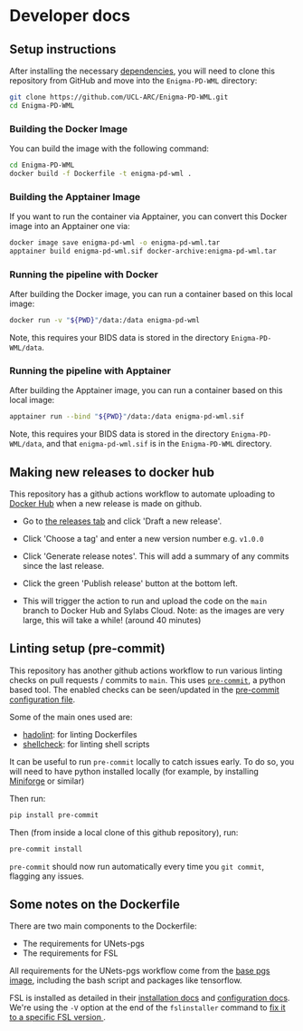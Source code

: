 # Developer docs

## Setup instructions

After installing the necessary [dependencies](../README.md#1-install-prerequisites), you
will need to clone this repository from GitHub and move into the `Enigma-PD-WML` directory:

```bash
git clone https://github.com/UCL-ARC/Enigma-PD-WML.git
cd Enigma-PD-WML
```

### Building the Docker Image

You can build the image with the following command:

```bash
cd Enigma-PD-WML
docker build -f Dockerfile -t enigma-pd-wml .
```

### Building the Apptainer Image

If you want to run the container via Apptainer, you can convert this Docker image into an Apptainer one via:

```bash
docker image save enigma-pd-wml -o enigma-pd-wml.tar
apptainer build enigma-pd-wml.sif docker-archive:enigma-pd-wml.tar
```

### Running the pipeline with Docker

After building the Docker image, you can run a container based on this local image:

```bash
docker run -v "${PWD}"/data:/data enigma-pd-wml
```

Note, this requires your BIDS data is stored in the directory `Enigma-PD-WML/data`.

### Running the pipeline with Apptainer

After building the Apptainer image, you can run a container based on this local image:

```bash
apptainer run --bind "${PWD}"/data:/data enigma-pd-wml.sif
```

Note, this requires your BIDS data is stored in the directory `Enigma-PD-WML/data`, and that `enigma-pd-wml.sif`
is in the `Enigma-PD-WML` directory.

## Making new releases to docker hub

This repository has a github actions workflow to automate uploading to
[Docker Hub](https://hub.docker.com/r/hamiedaharoon24/enigma-pd-wml/tags) when a new release is made on github.

- Go to [the releases tab](https://github.com/UCL-ARC/Enigma-PD-WML/releases) and click 'Draft a new release'.

- Click 'Choose a tag' and enter a new version number e.g. `v1.0.0`

- Click 'Generate release notes'. This will add a summary of any commits since the last release.

- Click the green 'Publish release' button at the bottom left.

- This will trigger the action to run and upload the code on the `main` branch to Docker Hub and Sylabs Cloud. Note: as
  the images are very large, this will take a while! (around 40 minutes)

## Linting setup (pre-commit)

This repository has another github actions workflow to run various linting checks on pull requests / commits to `main`.
This uses [`pre-commit`](https://pre-commit.com/), a python based tool. The enabled checks can be seen/updated in the
[pre-commit configuration file](https://github.com/UCL-ARC/Enigma-PD-WML/blob/main/.pre-commit-config.yaml).

Some of the main ones used are:

- [hadolint](https://github.com/hadolint/hadolint): for linting Dockerfiles
- [shellcheck](https://www.shellcheck.net/): for linting shell scripts

It can be useful to run `pre-commit` locally to catch issues early. To do so, you will need to have python installed
locally (for example, by installing [Miniforge](https://github.com/conda-forge/miniforge) or similar)

Then run:

```bash
pip install pre-commit
```

Then (from inside a local clone of this github repository), run:

```bash
pre-commit install
```

`pre-commit` should now run automatically every time you `git commit`, flagging any issues.

## Some notes on the Dockerfile

There are two main components to the Dockerfile:

- The requirements for UNets-pgs
- The requirements for FSL

All requirements for the UNets-pgs workflow come from the
[base pgs image](https://hub.docker.com/r/cvriend/pgs/tags), including the bash script and packages like tensorflow.

FSL is installed as detailed in their [installation docs](https://fsl.fmrib.ox.ac.uk/fsl/docs/#/install/container)
and [configuration docs](https://fsl.fmrib.ox.ac.uk/fsl/docs/#/install/configuration). We're using the `-V` option at
the end of the `fslinstaller` command to [fix it to a specific FSL version
](https://fsl.fmrib.ox.ac.uk/fsl/docs/#/install/index?id=installing-older-versions-of-fsl).
